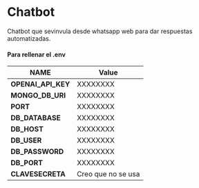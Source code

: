 # Chatbot

Chatbot que sevinvula desde whatsapp web para dar respuestas automatizadas.

#### Para rellenar el .env
|  **NAME**                 | Value           |
|-------------------------------|--------------------------|
| **OPENAI_API_KEY**           | XXXXXXXX                 |
| **MONGO_DB_URI**               | XXXXXXXX                 |
| **PORT**          | XXXXXXXX                 |
| **DB_DATABASE**          | XXXXXXXX                 |
| **DB_HOST**          | XXXXXXXX                 |
| **DB_USER**          | XXXXXXXX                 |
| **DB_PASSWORD**          | XXXXXXXX                 |
| **DB_PORT**          | XXXXXXXX                 |
| **CLAVESECRETA**          | Creo que no se usa                 |